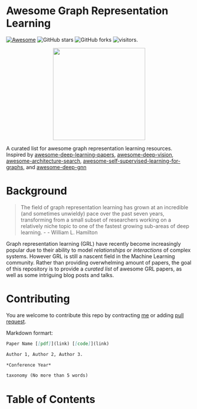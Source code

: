 # Awesome Graph Representation Learning

[![Awesome](https://awesome.re/badge.svg)](https://awesome.re) ![GitHub stars](https://img.shields.io/github/stars/zlpure/awesome-graph-representation-learning.svg?color=lightgrey)  ![GitHub forks](https://img.shields.io/github/forks/zlpure/awesome-graph-representation-learning?color=9cf)  ![visitors](https://visitor-badge.glitch.me/badge?page_id=zlpure/awesome-graph-representation-learning).

<p align="center">
  <img width="250" src="https://camo.githubusercontent.com/1131548cf666e1150ebd2a52f44776d539f06324/68747470733a2f2f63646e2e7261776769742e636f6d2f73696e647265736f726875732f617765736f6d652f6d61737465722f6d656469612f6c6f676f2e737667" "Awesome!">
</p>

A curated list for awesome graph representation learning resources. Inspired by [awesome-deep-learning-papers](https://github.com/terryum/awesome-deep-learning-papers), [awesome-deep-vision](https://github.com/kjw0612/awesome-deep-vision), [awesome-architecture-search](https://github.com/markdtw/awesome-architecture-search), [awesome-self-supervised-learning-for-graphs](https://github.com/SXKDZ/awesome-self-supervised-learning-for-graphs), and [awesome-deep-gnn](https://github.com/mengliu1998/awesome-deep-gnn)
# Background
> The field of graph representation learning has grown at an incredible (and sometimes unwieldy) pace over the past seven years, transforming from a small subset of researchers working on a relatively niche topic to one of the fastest growing sub-areas of deep learning.   - - William L. Hamilton

Graph representation learning (GRL) have recently become increasingly popular due to their ability to model *relationships* or *interactions* of complex systems. However GRL is still a nascent field in the Machine Learning community. Rather than providing overwhelming amount of papers, the goal of this repository is to provide a *curated list* of awesome GRL papers, as well as some intriguing blog posts and talks.
# Contributing
You are welcome to contribute this repo by contracting [me](zengl18@mails.tsinghua.edu.cn) or adding [pull request](https://github.com/zlpure/awesome-graph-representation-learning/pulls).

Markdown formart:
```markdown
Paper Name [[pdf]](link) [[code]](link)

Author 1, Author 2, Author 3. 

*Conference Year*

taxonomy (No more than 5 words)
```
# Table of Contents

#